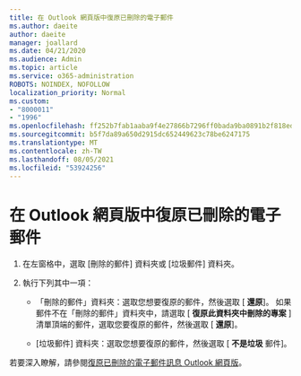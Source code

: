 ```yaml
---
title: 在 Outlook 網頁版中復原已刪除的電子郵件
ms.author: daeite
author: daeite
manager: joallard
ms.date: 04/21/2020
ms.audience: Admin
ms.topic: article
ms.service: o365-administration
ROBOTS: NOINDEX, NOFOLLOW
localization_priority: Normal
ms.custom:
- "8000011"
- "1996"
ms.openlocfilehash: ff252b7fab1aaba9f4e27866b7296ff0bada9ba0891b2f818eda4b7e7a3a3c31
ms.sourcegitcommit: b5f7da89a650d2915dc652449623c78be6247175
ms.translationtype: MT
ms.contentlocale: zh-TW
ms.lasthandoff: 08/05/2021
ms.locfileid: "53924256"
---
```

# <a name="recover-deleted-email-in-outlook-on-the-web"></a>在 Outlook 網頁版中復原已刪除的電子郵件

1. 在左窗格中，選取 [刪除的郵件] 資料夾或 [垃圾郵件] 資料夾。

2. 執行下列其中一項：

    - 「刪除的郵件」資料夾：選取您想要復原的郵件，然後選取 [ **還原**]。 如果郵件不在「刪除的郵件」資料夾中，請選取 [ **復原此資料夾中刪除的專案** ] 清單頂端的郵件，選取您要復原的郵件，然後選取 [ **還原**]。

    - [垃圾郵件] 資料夾：選取您想要復原的郵件，然後選取 [ **不是垃圾** 郵件]。

若要深入瞭解，請參閱[復原已刪除的電子郵件訊息 Outlook 網頁版](https://support.office.com/article/a8ca78ac-4721-4066-95dd-571842e9fb11)。
